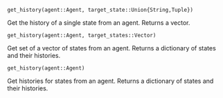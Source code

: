 ```
get_history(agent::Agent, target_state::Union{String,Tuple})
```

Get the history of a single state from an agent. Returns a vector.

```
get_history(agent::Agent, target_states::Vector)
```

Get set of a vector of states from an agent. Returns a dictionary of states and their histories.

```
get_history(agent::Agent)
```

Get histories for states from an agent. Returns a dictionary of states and their histories.
